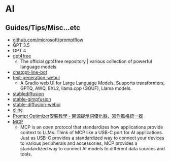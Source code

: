 # AI

## Guides/Tips/Misc...etc

* [github.com/microsoft/promptflow](https://github.com/microsoft/promptflow)
* GPT 3.5
* GPT 4
* [gpt4free](https://github.com/xtekky/gpt4free)
    * The official gpt4free repository | various collection of powerful language models
* [chatgpt-line-bot](https://github.com/Lin-jun-xiang/chatgpt-line-bot)
* [text-generation-webui](https://github.com/oobabooga/text-generation-webui)
    * A Gradio web UI for Large Language Models. Supports transformers, GPTQ, AWQ, EXL2, llama.cpp (GGUF), Llama models. 
* [stablediffusion](https://github.com/Stability-AI/stablediffusion)
* [stable-gimpfusion](https://github.com/ArtBIT/stable-gimpfusion)
* [stable-diffusion-webui](https://github.com/AUTOMATIC1111/stable-diffusion-webui)
* [cline](https://github.com/cline/cline)
* [Prompt Optimizer安裝教學 - 開源提示詞優化器、寫作風格統一器](https://ithelp.ithome.com.tw/articles/10369821)
* [MCP](https://modelcontextprotocol.io/introduction)
    * MCP is an open protocol that standardizes how applications provide context to LLMs. Think of MCP like a USB-C port for AI applications. Just as USB-C provides a standardized way to connect your devices to various peripherals and accessories, MCP provides a standardized way to connect AI models to different data sources and tools.